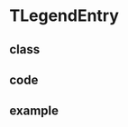 <!-- TLegendEntry.md --- 
;; 
;; Description: 
;; Author: Hongyi Wu(吴鸿毅)
;; Email: wuhongyi@qq.com 
;; Created: 一 10月 31 23:32:48 2016 (+0800)
;; Last-Updated: 一 10月 31 23:33:13 2016 (+0800)
;;           By: Hongyi Wu(吴鸿毅)
;;     Update #: 1
;; URL: http://wuhongyi.cn -->

# TLegendEntry

## class


## code


## example


<!-- TLegendEntry.md ends here -->
